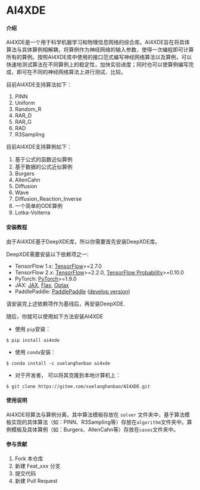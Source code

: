 # AI4XDE

#### 介绍
AI4XDE是一个用于科学机器学习和物理信息网络的综合库。AI4XDE旨在将具体算法与具体算例相解耦，将算例作为神经网络的输入参数，使得一次编程即可计算所有的算例。按照AI4XDE库中使用的接口范式编写神经网络算法以及算例，可以快速地测试算法在不同算例上的稳定性，加快实验进度；同时也可以使算例编写完成，即可在不同的神经网络算法上进行测试、比较。

目前AI4XDE支持算法如下：

1. PINN
2. Uniform
3. Random_R
4. RAR_D
5. RAR_G
6. RAD
7. R3Sampling

目前AI4XDE支持算例如下：

1. 基于公式的函数近似算例
2. 基于数据的公式近似算例
3. Burgers
4. AllenCahn
5. Diffusion
6. Wave
7. Diffusion_Reaction_Inverse
8. 一个简单的ODE算例
9. Lotka-Volterra


#### 安装教程

由于AI4XDE基于DeepXDE库，所以你需要首先安装DeepXDE库。

DeepXDE需要安装以下依赖项之一:

- TensorFlow 1.x: [TensorFlow](https://www.tensorflow.org/)>=2.7.0
- TensorFlow 2.x: [TensorFlow](https://www.tensorflow.org/)>=2.2.0, [TensorFlow Probability](https://www.tensorflow.org/probability)>=0.10.0
- PyTorch: [PyTorch](https://pytorch.org/)>=1.9.0
- JAX: [JAX](https://jax.readthedocs.io/), [Flax](https://flax.readthedocs.io/), [Optax](https://optax.readthedocs.io/)
- PaddlePaddle: [PaddlePaddle](https://www.paddlepaddle.org.cn/en) ([develop version](https://www.paddlepaddle.org.cn/en/install/quick?docurl=/documentation/docs/en/develop/install/pip/linux-pip_en.html))

请安装完上述依赖项作为基线后，再安装DeepXDE.

随后，你就可以使用如下方法安装AI4XDE

- 使用 `pip`安装：

```
$ pip install ai4xde
```

- 使用 `conda`安装：

```
$ conda install -c xuelanghanbao ai4xde
```

- 对于开发者， 可以将其克隆到本地计算机上：

```
$ git clone https://gitee.com/xuelanghanbao/AI4XDE.git
```

#### 使用说明

AI4XDE将算法与算例分离，其中算法模板存放在 `solver` 文件夹中，基于算法模板实现的具体算法（如：PINN、R3Sampling等）存放在`algorithm`文件夹中。算例模板及具体算例（如：Burgers、AllenCahn等）存放在`cases`文件夹中。

#### 参与贡献

1.  Fork 本仓库
2.  新建 Feat_xxx 分支
3.  提交代码
4.  新建 Pull Request
